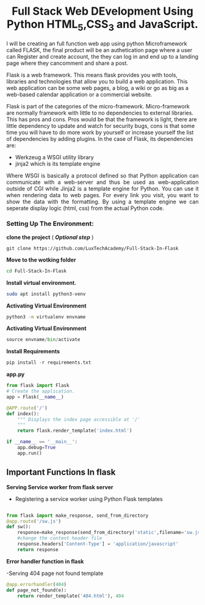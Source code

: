 <h1 align="center"> Full Stack Web DEvelopment Using Python HTML<sub>5</sub>,CSS<sub>3</sub> and JavaScript.</h1> 


I will be creating an full function web app using python Microframework called FLASK, the final product will be an authetication page where a user can Register and create account, the they can log in and end up to a landing page  where they cancomment and share a post.


 Flask is a web framework. This means flask provides you with tools, libraries and technologies that allow you to build a web application. This web application can be some web pages, a blog, a wiki or go as big as a web-based calendar application or a commercial website.




Flask is part of the categories of the micro-framework. Micro-framework are normally framework with little to no dependencies to external libraries. This has pros and cons. Pros would be that the framework is light, there are little dependency to update and watch for security bugs, cons is that some time you will have to do more work by yourself or increase yourself the list of dependencies by adding plugins. In the case of Flask, its dependencies are:


  <ul>
  <li>Werkzeug a WSGI utility library </li>
  <li>jinja2 which is its template engine</li>
  </ul>
  <p style="text-align:justify;">
  Where WSGI is basically a protocol defined so that Python application can communicate with a web-server and thus be used as web-application outside of CGI  while Jinja2 is a template engine for Python.  You can use it when rendering data to web pages.  For every link you visit, you want to show the data with the formatting. By using a template engine we can seperate display logic (html, css) from the actual Python code. </p>

 
### Setting Up The Environment:



**clone the project** ( ***Optional step*** )
~~~git
git clone https://github.com/LuxTechAcademy/Full-Stack-In-Flask
~~~

**Move to the wotking folder**
~~~bash
cd Full-Stack-In-Flask
~~~

**Install virtual environment.**
 ~~~bash 
 sudo apt install python3-venv
 ~~~
 
 **Activating Virtual Environment**
 ~~~bash
 python3 -m virtualenv envname
 ~~~
 
 **Activating Virtual Environment**
 ~~~python
 source envname/bin/activate
 ~~~
 
 **Install Requirements**
 ~~~python
 pip install -r requirements.txt
 ~~~
 
 
**app.py**

~~~python
from flask import Flask
# Create the application.
app = Flask(__name__)

@APP.route('/')
def index():
    """ Displays the index page accessible at '/'
    """
    return flask.render_template('index.html')

if __name__ == '__main__':
    app.debug=True
    app.run()
~~~
 
 

## Important Functions In flask 

**Serving Service worker from flask server** 

- Registering a service worker using Python Flask templates


~~~python

from flask import make_response, send_from_directory
@app.route('/sw.js')
def sw():
    response=make_response(send_from_directory('static',filename='sw.js'))
    #change the content header file
    response.headers['Content-Type'] = 'application/javascript'
    return response

~~~


**Error handler function in flask**

-Serving 404 page not found template
~~~python 
@app.errorhandler(404)
def page_not_found(e):
    return render_template('404.html'), 404
~~~




